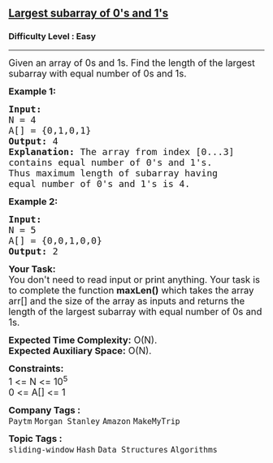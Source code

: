 <h2><a href="https://practice.geeksforgeeks.org/problems/largest-subarray-of-0s-and-1s/1?utm_source=gfg&utm_medium=article&utm_campaign=bottom_sticky_on_article">Largest subarray of 0's and 1's</a></h2><h3>Difficulty Level : Easy</h3><hr><div class="problems_problem_content__Xm_eO"><p><span style="font-size:18px">Given an array of 0s and 1s. Find the length of the largest subarray with equal number of 0s and 1s.</span></p>

<p><span style="font-size:18px"><strong>Example 1:</strong></span></p>

<pre><span style="font-size:18px"><strong>Input:
</strong>N = 4
A[] = {0,1,0,1}
<strong>Output: </strong>4<strong>
Explanation: </strong>The array from index [0...3]
contains equal number of 0's and 1's.
Thus maximum length of subarray having
equal number of 0's and 1's is 4.</span>
</pre>

<p><span style="font-size:18px"><strong>Example 2:</strong></span></p>

<pre><span style="font-size:18px"><strong>Input:
</strong>N = 5
A[] = {0,0,1,0,0}
<strong>Output: </strong>2</span></pre>

<p><span style="font-size:18px"><strong>Your Task:</strong><br>
You don't need to read input or print anything. Your task is to complete the function&nbsp;<strong>maxLen()</strong>&nbsp;which takes the array arr[] and the size of the array as inputs and returns the length of the largest subarray with equal number of 0s and 1s.</span></p>

<p><span style="font-size:18px"><strong>Expected Time Complexity:</strong>&nbsp;O(N).<br>
<strong>Expected Auxiliary Space:</strong>&nbsp;O(N).</span></p>

<p><span style="font-size:18px"><strong>Constraints:</strong><br>
1 &lt;= N &lt;= 10<sup>5</sup><br>
0 &lt;= A[] &lt;= 1</span></p>
</div><p><span style=font-size:18px><strong>Company Tags : </strong><br><code>Paytm</code>&nbsp;<code>Morgan Stanley</code>&nbsp;<code>Amazon</code>&nbsp;<code>MakeMyTrip</code>&nbsp;<br><p><span style=font-size:18px><strong>Topic Tags : </strong><br><code>sliding-window</code>&nbsp;<code>Hash</code>&nbsp;<code>Data Structures</code>&nbsp;<code>Algorithms</code>&nbsp;
